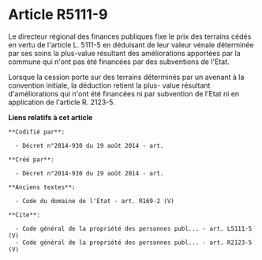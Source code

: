 # Article R5111-9

Le directeur régional des finances publiques fixe le prix des terrains cédés en vertu de l'article L. 5111-5 en déduisant de
leur valeur vénale déterminée par ses soins la plus-value résultant des améliorations apportées par la commune qui n'ont pas
été financées par des subventions de l'Etat. 

Lorsque la cession porte sur des terrains déterminés par un avenant à la convention initiale, la déduction retient la plus-
value résultant d'améliorations qui n'ont été financées ni par subvention de l'Etat ni en application de l'article R. 2123-5.

**Liens relatifs à cet article**

	**Codifié par**:

	  - Décret n°2014-930 du 19 août 2014 - art.

	**Créé par**:

	  - Décret n°2014-930 du 19 août 2014 - art.

	**Anciens textes**:

	  - Code du domaine de l'Etat - art. R169-2 (V)

	**Cite**:

	  - Code général de la propriété des personnes publ... - art. L5111-5 (V)
	  - Code général de la propriété des personnes publ... - art. R2123-5 (V)
